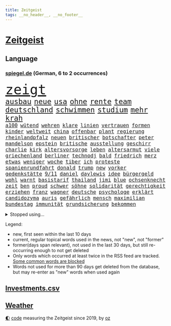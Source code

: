 ```yaml
---
title: Zeitgeist
tags: __no_header__, __no_footer__
---
```


# [Zeitgeist](https://oliz.io/zeitgeist/)

## Language

<h3><a href="https://www.spiegel.de" target="_blank">spiegel.de</a> (German, 6 to 2 occurrences)</h3>
<p style="font-family:monospace">
<span style="font-size:32pt"><a href="news_links.html#zeigt" class="current">zeigt</a></span>
<br>
<span style="font-size:17pt"><a href="news_links.html#ausbau" class="current">ausbau</a></span>
<span style="font-size:17pt"><a href="news_links.html#neue" class="current">neue</a></span>
<span style="font-size:17pt"><a href="news_links.html#usa" class="current">usa</a></span>
<span style="font-size:17pt"><a href="news_links.html#ohne" class="current">ohne</a></span>
<span style="font-size:17pt"><a href="news_links.html#rente" class="current">rente</a></span>
<span style="font-size:17pt"><a href="news_links.html#team" class="current">team</a></span>
<span style="font-size:17pt"><a href="news_links.html#deutschland" class="current">deutschland</a></span>
<span style="font-size:17pt"><a href="news_links.html#schwimmen" class="current">schwimmen</a></span>
<span style="font-size:17pt"><a href="news_links.html#studium" class="current">studium</a></span>
<span style="font-size:17pt"><a href="news_links.html#mehr" class="current">mehr</a></span>
<span style="font-size:17pt"><a href="news_links.html#krah" class="current">krah</a></span>
<br>
<span style="font-size:12pt"><a href="news_links.html#a100" class="current">a100</a></span>
<span style="font-size:12pt"><a href="news_links.html#wütend" class="current">wütend</a></span>
<span style="font-size:12pt"><a href="news_links.html#wehren" class="current">wehren</a></span>
<span style="font-size:12pt"><a href="news_links.html#klare" class="current">klare</a></span>
<span style="font-size:12pt"><a href="news_links.html#linien" class="current">linien</a></span>
<span style="font-size:12pt"><a href="news_links.html#vertrauen" class="current">vertrauen</a></span>
<span style="font-size:12pt"><a href="news_links.html#formen" class="current">formen</a></span>
<span style="font-size:12pt"><a href="news_links.html#kinder" class="current">kinder</a></span>
<span style="font-size:12pt"><a href="news_links.html#weltweit" class="current">weltweit</a></span>
<span style="font-size:12pt"><a href="news_links.html#china" class="current">china</a></span>
<span style="font-size:12pt"><a href="news_links.html#offenbar" class="current">offenbar</a></span>
<span style="font-size:12pt"><a href="news_links.html#plant" class="current">plant</a></span>
<span style="font-size:12pt"><a href="news_links.html#regierung" class="current">regierung</a></span>
<span style="font-size:12pt"><a href="news_links.html#rheinlandpfalz" class="current">rheinlandpfalz</a></span>
<span style="font-size:12pt"><a href="news_links.html#neuen" class="current">neuen</a></span>
<span style="font-size:12pt"><a href="news_links.html#britischer" class="current">britischer</a></span>
<span style="font-size:12pt"><a href="news_links.html#botschafter" class="current">botschafter</a></span>
<span style="font-size:12pt"><a href="news_links.html#peter" class="current">peter</a></span>
<span style="font-size:12pt"><a href="news_links.html#mandelson" class="new">mandelson</a></span>
<span style="font-size:12pt"><a href="news_links.html#epstein" class="current">epstein</a></span>
<span style="font-size:12pt"><a href="news_links.html#britische" class="current">britische</a></span>
<span style="font-size:12pt"><a href="news_links.html#ausstellung" class="current">ausstellung</a></span>
<span style="font-size:12pt"><a href="news_links.html#geschirr" class="new">geschirr</a></span>
<span style="font-size:12pt"><a href="news_links.html#charlie" class="new">charlie</a></span>
<span style="font-size:12pt"><a href="news_links.html#kirk" class="new">kirk</a></span>
<span style="font-size:12pt"><a href="news_links.html#altersvorsorge" class="current">altersvorsorge</a></span>
<span style="font-size:12pt"><a href="news_links.html#leben" class="current">leben</a></span>
<span style="font-size:12pt"><a href="news_links.html#altersarmut" class="current">altersarmut</a></span>
<span style="font-size:12pt"><a href="news_links.html#viele" class="current">viele</a></span>
<span style="font-size:12pt"><a href="news_links.html#griechenland" class="current">griechenland</a></span>
<span style="font-size:12pt"><a href="news_links.html#berliner" class="current">berliner</a></span>
<span style="font-size:12pt"><a href="news_links.html#technodj" class="new">technodj</a></span>
<span style="font-size:12pt"><a href="news_links.html#bald" class="current">bald</a></span>
<span style="font-size:12pt"><a href="news_links.html#friedrich" class="current">friedrich</a></span>
<span style="font-size:12pt"><a href="news_links.html#merz" class="current">merz</a></span>
<span style="font-size:12pt"><a href="news_links.html#etwas" class="current">etwas</a></span>
<span style="font-size:12pt"><a href="news_links.html#weniger" class="current">weniger</a></span>
<span style="font-size:12pt"><a href="news_links.html#woche" class="current">woche</a></span>
<span style="font-size:12pt"><a href="news_links.html#tiber" class="new">tiber</a></span>
<span style="font-size:12pt"><a href="news_links.html#ich" class="current">ich</a></span>
<span style="font-size:12pt"><a href="news_links.html#proteste" class="current">proteste</a></span>
<span style="font-size:12pt"><a href="news_links.html#spanienrundfahrt" class="current">spanienrundfahrt</a></span>
<span style="font-size:12pt"><a href="news_links.html#donald" class="current">donald</a></span>
<span style="font-size:12pt"><a href="news_links.html#trump" class="current">trump</a></span>
<span style="font-size:12pt"><a href="news_links.html#new" class="current">new</a></span>
<span style="font-size:12pt"><a href="news_links.html#yorker" class="current">yorker</a></span>
<span style="font-size:12pt"><a href="news_links.html#gedenkstätte" class="current">gedenkstätte</a></span>
<span style="font-size:12pt"><a href="news_links.html#9/11" class="new">9/11</a></span>
<span style="font-size:12pt"><a href="news_links.html#daniel" class="current">daniel</a></span>
<span style="font-size:12pt"><a href="news_links.html#daylewis" class="current">daylewis</a></span>
<span style="font-size:12pt"><a href="news_links.html#idee" class="current">idee</a></span>
<span style="font-size:12pt"><a href="news_links.html#bürgergeld" class="current">bürgergeld</a></span>
<span style="font-size:12pt"><a href="news_links.html#wohl" class="current">wohl</a></span>
<span style="font-size:12pt"><a href="news_links.html#warnt" class="current">warnt</a></span>
<span style="font-size:12pt"><a href="news_links.html#basistarif" class="new">basistarif</a></span>
<span style="font-size:12pt"><a href="news_links.html#thailand" class="current">thailand</a></span>
<span style="font-size:12pt"><a href="news_links.html#jimi" class="current">jimi</a></span>
<span style="font-size:12pt"><a href="news_links.html#blue" class="current">blue</a></span>
<span style="font-size:12pt"><a href="news_links.html#ochsenknecht" class="current">ochsenknecht</a></span>
<span style="font-size:12pt"><a href="news_links.html#zeit" class="current">zeit</a></span>
<span style="font-size:12pt"><a href="news_links.html#ben" class="current">ben</a></span>
<span style="font-size:12pt"><a href="news_links.html#proud" class="new">proud</a></span>
<span style="font-size:12pt"><a href="news_links.html#schwer" class="current">schwer</a></span>
<span style="font-size:12pt"><a href="news_links.html#söhne" class="current">söhne</a></span>
<span style="font-size:12pt"><a href="news_links.html#solidarität" class="current">solidarität</a></span>
<span style="font-size:12pt"><a href="news_links.html#gerechtigkeit" class="current">gerechtigkeit</a></span>
<span style="font-size:12pt"><a href="news_links.html#erziehen" class="new">erziehen</a></span>
<span style="font-size:12pt"><a href="news_links.html#franz" class="current">franz</a></span>
<span style="font-size:12pt"><a href="news_links.html#wagner" class="current">wagner</a></span>
<span style="font-size:12pt"><a href="news_links.html#deutsche" class="current">deutsche</a></span>
<span style="font-size:12pt"><a href="news_links.html#psychologe" class="current">psychologe</a></span>
<span style="font-size:12pt"><a href="news_links.html#erklärt" class="current">erklärt</a></span>
<span style="font-size:12pt"><a href="news_links.html#candidozyma" class="new">candidozyma</a></span>
<span style="font-size:12pt"><a href="news_links.html#auris" class="new">auris</a></span>
<span style="font-size:12pt"><a href="news_links.html#gefährlich" class="current">gefährlich</a></span>
<span style="font-size:12pt"><a href="news_links.html#mensch" class="current">mensch</a></span>
<span style="font-size:12pt"><a href="news_links.html#maximilian" class="current">maximilian</a></span>
<span style="font-size:12pt"><a href="news_links.html#bundestag" class="current">bundestag</a></span>
<span style="font-size:12pt"><a href="news_links.html#immunität" class="current">immunität</a></span>
<span style="font-size:12pt"><a href="news_links.html#grundsicherung" class="current">grundsicherung</a></span>
<span style="font-size:12pt"><a href="news_links.html#bekommen" class="current">bekommen</a></span>
</p>
<details>
<summary>Stopped using...</summary>
<p class="former" style="font-size:12pt">
verfolgen(1785) cristiano(1784) ronaldo(1784) entgegen(1783) 2016(1782) rückschlag(1782) anne(1781) dienstag(1781) weltweiten(1781) depressionen(1780) lust(1780) tödlicher(1780) gemeldet(1779) madrid(1779) phase(1779) plus(1779) termin(1779) behörde(1778) weitergeht(1778) aufgerufen(1777) beschluss(1777) bitten(1777) facebook(1777) lebens(1777) lieben(1777) schien(1777) treffer(1777) tötung(1777) verlegt(1777) englischen(1776) genannt(1776) juden(1776) verteilt(1776) untersuchungen(1775) botschaften(1774) mitglied(1774) schwierig(1774) verbindung(1774) 32(1773) anwälte(1773) meinem(1773) trafen(1773) auswirkungen(1772) dreimal(1772) eingestellt(1772) super(1772) anteil(1771) bull(1771) see(1771) eigener(1769) rät(1769) schnellen(1769) sports(1769) aktiv(1768) oppositionelle(1767) werbung(1766) distanziert(1765) bewegen(1764) holocaust(1764) antwort(1763) gekauft(1763) geprägt(1763) klimapolitik(1763) treiben(1759) aufhalten(1758) tiefen(1758) wem(1758) eigenes(1754) leider(1754) schrecken(1753) pleite(1751) journalist(1749) stress(1748) training(1748) aufgabe(1747) schock(1747) provoziert(1744) munition(1743) iranischen(1742) kandidatur(1742) günther(1740) einblicke(1726) abschluss(1716) blut(1600) charles(1577) ausnahme(1519) erscheint(1486) börsen(1452) gemeinschaft(1450) gehälter(1441) unserem(1371) seltene(1362) fördern(1338) weiten(1327) überwachung(1318) terror(1272) beschuss(1264) 34(1258) eingetroffen(1250) günstiger(1244) besetzten(1239) erlauben(1235) antisemitische(1223) umstände(1214) schlamm(1205) partnerin(1150) dach(1133) begegnung(1065) umso(1015) staates(1012) verbrenner(1006) lauter(994) wechselte(993) mächtige(986) praxis(971) viertagewoche(962) vorstand(958) islamistischen(945) uefa(927) vermeintliche(927) glas(877) wiederwahl(874) urlauber(856) trikot(845) gelände(829) sizilien(809) sächsischen(809) drastische(807) festgestellt(800) pass(776) nahostkonflikt(774) 36(773) nächster(757) kranke(749) torwart(749) ausnahmezustand(742) zweifelt(739) kandidiert(737) knie(732) 24jährige(730) rechtsextremisten(729) momente(725) miliz(714) verspottet(711) boeing(703) verfolgte(699) raumstation(692) veröffentlichung(689) version(688) beschuldigt(687) aufruhr(686) besetzung(686) demonstration(665) wild(658) aufwand(645) franzose(642) figur(635) student(635) indischen(626) dorthin(615) historischer(614) iss(608) finanziellen(605) teamkollegen(602) audi(590) firmenchef(590) le(588) minus(579) rettete(568) hummels(566) abgewiesen(564) erleichtert(560) zurückziehen(560) zoo(547) wütet(543) freut(541) rheinmetall(537) stammen(537) planung(536) stewart(535) outfits(532) schülerinnen(529) klettert(527) fehlern(526) noah(506) größtes(505) drin(503) escooter(503) instanz(499) versuchter(493) flog(491) figuren(490) weber(487) verspielt(485) systematisch(476) beweist(475) ignorieren(462) palästinensern(462) schütze(462) s(461) france(460) beschließen(459) steven(450) allmählich(449) 200000(448) verwaltungsgericht(443) herum(439) co₂ausstoß(435) /(433) smith(431) urteile(431) eingebrochen(425) bewahrt(421) beschert(414) zeichnen(414) glaube(412) anruf(411) saskia(409) auszugeben(407) gesichert(404) katzen(402) inlandsgeheimdienst(398) untergang(394) abbrechen(393) drehen(392) yoga(387) konkret(386) versammeln(383) verzweifelt(383) aktionäre(382) scheiterten(379) autokraten(369) verbannt(368) ifoinstituts(365) weitermachen(363) khan(361) unterbringung(358) bauarbeiten(357) biografie(355) nutzerinnen(354) organisierte(353) festgehalten(343) alex(342) anzahl(341) leipziger(341) 71(340) bastelt(340) zwang(336) 2500(335) härteren(335) washingtons(333) stärkt(332) ausgerichtet(328) königreich(327) ursprung(327) annäherung(326) bka(325) unbeeindruckt(325) combs(322) diddy(322) sean(322) anzeigen(321) brett(320) kern(316) klubwm(316) veranstaltungen(314) vorsorglich(314) adhs(313) aktueller(313) billiger(313) stromausfälle(311) stanley(310) aufrüstung(309) zunehmende(307) maler(306) exporte(302) gestimmt(302) qualifiziert(302) mitgeteilt(297) spdfraktionschef(297) gefährdung(296) mittagessen(296) odessa(296) unterschiedlichen(296) jake(291) überzieht(290) überlegt(289) exchef(285) ruhen(284) sexismus(284) hingerichtet(282) queeren(281) winden(280) fraktionschef(279) klimaziele(277) cdupolitikerin(276) pompeji(273) trotzt(273) verständigt(271) scharfer(269) südkoreas(269) 97(267) betreuung(265) versus(265) unionsfraktion(264) übergeben(264) französin(261) ed(260) sheeran(260) vorläufig(258) alleingang(257) steuer(255) verließen(254) netflixserie(253) medizinischen(252) verzicht(251) rückkehrer(249) internationaler(248) spurensuche(248) zündet(246) affront(245) nasa(245) schattenflotte(243) schülern(240) erwartete(239) heide(238) winzige(238) gebühr(236) schmuggel(236) abgeschlossen(234) beliebtes(234) empfehlen(234) solch(234) überstehen(234) unabhängiger(233) selbstkritik(232) batteriehersteller(231) bewertung(231) re(228) rereportage(228) schönheit(228) führerschein(227) gold(227) mail(227) konstruktiv(225) londons(222) rücksicht(222) tauchen(222) malen(221) privat(221) massiver(220) zuhause(220) bedauert(219) hafenstadt(218) spiegelleser(218) atomkraftwerk(217) getrennte(216) jene(216) bauch(215) kälte(215) firewall(213) gift(212) taxi(210) einzuschränken(209) gemüse(209) interviews(208) ruhm(208) außenhandel(206) dazwischen(206) weltspitze(206) geisel(204) posts(201) premiere(200) wohnmobil(200) abschieben(199) notenbank(199) rückgängig(199) aschaffenburg(198) transparenz(196) bargeld(195) nähern(192) auszuschließen(191) bonus(191) berlinerin(188) erden(187) niedrigere(184) witkoff(184) abitur(183) aufruf(183) ausschluss(183) marie(183) oper(183) kulturstaatsminister(182) aufgegeben(181) gazakonflikt(181) karlheinz(180) osbourne(180) ozzy(180) tiefsten(180) usaid(180) milliardeninvestitionen(179) trophäe(179) absitzen(178) roland(178) beherrschen(174) demokratischer(172) hamm(172) längerer(172) mexikanischen(172) engagieren(171) gedachten(171) händen(171) küstenwache(171) vorantreiben(171) taktik(170) verbinden(170) kollaps(169) debütalbum(168) reichsbürgergruppe(168) 25jähriger(167) slogan(167) wahlkreis(167) systems(166) britisches(164) krachte(164) überzahl(163) just(162) jünger(162) luis(162) galatasaray(161) repräsentative(161) dreist(160) 24jährigen(159) internes(159) pokalfinale(159) 1860(158) benannt(158) geht’s(157) grausame(157) inspirieren(157) kretschmann(157) ukrainern(157) winfried(157) 56(156) detmold(156) wortgefecht(156) hingelegt(155) kriegsgebiet(155) teufel(155) beschlossene(154) scham(154) büttner(153) wahrzeichen(153) bundesweiten(152) wertlos(152) geldern(151) geplantes(151) bestellen(150) gynäkologe(149) heldin(149) woidke(149) zielt(149) angezündet(148) drohnenattacke(148) einseitiges(148) experimente(148) gefüllt(148) ökologischen(148) beugen(147) chatbots(147) liberaler(147) wels(147) fähig(146) johansson(146) marinemanöver(146) scarlett(146) stürme(146) 61(144) brasilianische(144) einschränkung(144) wirtschaftlicher(144) zollstreits(143) amtsvorgänger(142) unerlaubt(142) vorlesen(142) einschränken(141) prozesses(141) schimmel(141) verkürzen(141) netanyahuregierung(140) poleposition(140) qualifying(140) weitreichenden(140) begehrten(139) jurist(139) kalender(138) kampfhandlungen(138) bernie(137) clooney(137) feministin(137) rief(137) kiefer(135) spontan(134) stich(134) tourismus(134) verunsichern(133) reinigen(132) terrorverdacht(132) fitzek(131) arminia(130) geheim(130) prognose(130) wolfram(130) erwerb(129) nationalspielerinnen(129) airbus(128) frustriert(128) funktion(128) lies(128) lyon(128) präsidentschaftskandidat(128) satellitenbilder(128) vorfeld(128) anja(127) aufschluss(127) auftragsbücher(127) kalifornische(127) mls(127) street(126) wirtschaftsvertreter(126) coman(125) enormen(125) thiel(125) carrie(124) kleinem(124) varianten(124) beruhigen(123) erwähnte(123) graffiti(123) propagandavideo(123) brandenburgs(122) ambitionierten(120) sonntagmorgen(120) messe(119) turniere(119) abgelöst(118) feier(118) kathedrale(118) wall(118) arbeite(117) digitalministerium(117) geeignet(117) handelsverband(116) kämpften(116) yair(116) barça(115) exporteure(115) ritter(115) cochef(114) magath(114) tabletten(114) atombombenabwurf(113) batterien(113) hiroshima(113) slogans(113) audretsch(112) großmutter(112) jobcenter(112) katholiken(112) portion(112) testet(112) 1998(111) eingehandelt(111) kläger(111) fußballerin(110) betrunken(109) gerichtshofs(109) journal(109) parteiinterne(109) victoria(109) amal(108) herstellen(108) spendet(108) terroranschlag(108) tue(108) unterfangen(108) zugeschlagen(108) einziger(107) kategorisch(107) label(107) routen(107) südamerika(107) benehmen(106) don(106) handgepäck(106) selfie(106) territoriale(106) verbünden(106) verstört(106) waldbrandes(106) 135(105) deep(105) intensiv(105) jenna(105) ortega(105) woelki(105) csd(104) köpfe(104) schulsystem(104) schwarzer(104) unverantwortlich(104) wednesday(104) anscheinend(103) ansturm(103) kletterte(103) renten(103) parteigelder(102) anrufer(101) bell(101) gepäck(101) sommerpause(101) weimer(101) annkatrin(100) femizid(100) vi(99) elektroantrieb(98) meistertitel(98) passagieren(98) weltstar(98) anlage(97) grillen(97) mahmoud(97) oppositionsführer(97) setzten(97) aufgebaut(96) summer(96) tiergarten(95) vorsatz(95) duo(94) gefürchteten(94) worklifebalance(94) buffett(93) plagegeister(93) vermüllte(93) warren(93) 25jährige(92) party(92) regelung(92) regenbogenflagge(92) erholen(91) gravierenden(91) konsumgeständnis(91) nächtlichen(91) stufen(91) vernichtung(91) anziehen(90) beobachtungen(90) iraner(90) wildberger(90) internetzugang(89) mclarenfahrer(89) sponsoring(89) tagelange(89) ungesund(89) lehrerverband(88) seele(88) transfeindlichkeit(88) wenigsten(88) zusammenbruch(88) afrikanerin(87) erstickt(87) mossad(87) vorgaben(87) 122(86) chatgptanbieter(86) cnn(86) interessant(86) mitgründer(86) spielflächen(86) beisein(85) bronzestatue(85) feierlichen(85) nationaltorwart(85) regierende(85) schaue(85) spaghetti(85) cohen(84) geschlechterrollen(84) grausamkeit(84) inácio(84) luiz(84) lula(84) rasant(84) schadensbegrenzung(84) schufteten(84) städtetrip(84) unvereinbarkeitsbeschluss(84) atombomben(83) freigibt(83) gedruckt(83) millionär(83) musikvideo(83) mützenich(83) priester(83) robotaxis(83) vorm(83) wadephuls(83) abstecher(82) aufsehenerregenden(82) easyjet(82) floridas(82) hilfsgüter(82) jim(82) leverkusener(82) picasso(82) populär(82) rissen(82) skulptur(82) apparat(81) digitalminister(81) erfolgsgeschichten(81) hsvpräsident(81) more(81) prideparade(81) schleppte(81) steine(81) stellvertretender(81) versäumnisse(81) anwältin(80) emobilität(80) kleinsten(80) texten(80) vegetarische(80) energiekosten(79) gegessen(79) marcandré(79) stegen(79) ter(79) weltuntergang(79) formel1rennen(78) labourregierung(78) landeskriminalamt(78) rupert(78) arbeitsumfeld(77) aushandeln(77) erläutert(77) fronten(77) ideologisch(77) katastrophen(77) optimistischer(77) saudis(77) virtuellen(77) volksfest(77) beschreiben(76) gerissen(76) handelskonflikte(76) lapid(76) massentourismus(76) sportlern(76) staatsgäste(76) zwecke(76) gesamtsieg(75) jet(75) mauritius(75) verzweifeln(75) widmet(75) 2002(74) geologe(74) little(74) schnellsten(74) terry(74) toxisches(74) exportstopp(73) primaten(73) schwerfällt(73) schwingt(73) sicheren(73) therapeutin(73) fahrerinnen(72) fies(72) flugzeugbauer(72) heilbronn(72) kurzschluss(72) mboko(72) unzureichend(72) 182(71) aufgestaut(71) christi(71) entkriminalisierung(71) fußballtransferticker(71) lehre(71) mobilfunkempfang(71) proben(71) registrierte(71) verpuffung(71) yorks(71) dammbruch(70) grillmeisterschaft(70) kreise(70) punktsieg(70) queer(70) rekordzahl(70) williamson(70) zwanzig(70) dummen(69) lehnte(69) nannten(69) anstehendes(68) schutt(68) außenseiterin(67) gegenzug(67) hilflosigkeit(67) klarkommen(67) like(67) mg(67) mitmenschen(67) seitz(67) that(67) unterschätzte(67) badenwürttembergs(66) bundestagsabgeordnete(66) championsleaguetitel(66) fabriken(66) signalisieren(66) tigerbabys(66) ökosystem(66) aberkennung(65) bedürfnisse(65) cameron(65) ferienanlage(65) maus(65) nase(65) canberra(64) fehlerhafte(64) klagende(64) spieletipps(64) torpedieren(64) verschrecken(64) abschlussbericht(63) achtziger(63) befasst(63) eventuell(63) gebüsch(63) kippen(63) ‒(63) bestsellerautor(62) defizite(62) lilly(62) prinzip(62) errechnet(61) kakadus(61) pablo(61) sozialleistungen(61) crewmitglieder(60) drohende(60) einzuführen(60) erpressung(60) brust(59) eingebracht(59) geliebtes(59) kalt(59) lesbar(59) schrieben(59) sicherheitslage(59) traditionshaus(59) atombombe(58) herzlich(58) insekten(58) leroy(58) sané(58) strand(58) energiebedarf(57) filmcharaktere(57) herhalten(57) nashörner(57) verdrängt(57) wiederholte(57) ächzen(57) kelly(56) norbert(56) tyrannosaurus(56) verschleppten(56) verzögerung(56) befassen(55) hochbegabte(55) wasserkrise(55) automobilindustrie(54) steuerprüfungen(54) atomwissenschaftler(53) ausstattung(53) biontech(53) erschütterte(53) heruntergefahren(53) montreal(53) patriarchat(53) ressort(53) vernünftig(53) entsprechend(52) haseloff(52) nuklearanlage(52) tägliche(52) verarbeitung(52) weltreise(52) zerteilt(52) best(51) cduabgeordnete(51) norwegischen(51) passagierflugzeug(51) regionalzug(51) springerstiefel(51) ausnahmespieler(50) betrügerische(50) beweise(50) hobbit(50) importen(50) kindesentführung(50) basketballerin(49) beansprucht(49) beeindruckenden(49) fahrschule(49) favoritin(49) verheerend(49) öldepot(49) ausstrahlen(48) capri(48) grüner(48) kilometern(48) selbstbewusster(48) chen(47) parker(47) soße(47) stromschlag(47) erfurt(46) fußballstar(46) gefundenen(46) konzertbesucher(46) unbegrenzte(46) wirtschaftswachstum(46) zünden(46) adriana(45) lauten(45) abgebrannt(44) bombenangriff(44) bradshaw(44) deutschpolnischen(44) mitfahren(44) nachzahlungen(44) wesentlichen(44) bemühen(43) gerichten(43) improvisierten(43) kulturelle(43) schieflage(43) zentralafrikanische(43) akw(42) aussprechen(42) chrupalla(42) feldzug(42) izmir(42) seetang(42) sommerliche(42) zügen(42) ökosysteme(42) heimlicher(41) impfungen(41) verschwendet(41) wiedergeburt(41) wählergruppen(41) agrarminister(40) dorsten(40) giulia(40) gwinn(40) lebensbedrohlich(40) privatjets(40) waffensystemen(40) ärztlich(40) 1903(39) chefarzt(39) hitzebeschwerden(39) interpretiert(39) köhler(39) musikfestivals(39) provokanten(39) afdchef(38) alois(38) angehoben(38) anzeichen(38) grauen(38) kreislaufprobleme(38) mahlzeiten(38) rakers(38) sachsenanhalts(38) verwirklichen(38) angstschweiß(37) antiisraelische(37) baldige(37) erpresst(37) gesellschaftliche(37) nächtlichem(37) 3i/atlas(36) abschiebegefängnis(36) erzbistum(36) flaschenpost(36) gedanke(36) geschworene(36) gittens(36) offenlegung(36) sonnensystem(36) toll(36) buenos(35) eigenschaft(35) meisterschaften(35) relevante(35) schwitzen(35) teiler(35) ussängerin(35) vernünftige(35) wahrhaben(35) guttut(34) intime(34) alarmieren(33) bootsausflug(33) einiger(33) gendersprache(33) jubiläum(33) jva(33) nordwesten(33) rettungsversuch(33) sacken(33) transfernews(33) verstoße(33) verwüstung(33) friedensnobelpreis(32) pendler(32) rivalen(32) schulferien(32) verfasst(32) ac/dc(31) bergretter(31) ergebnissen(31) gelben(31) jahrhunderten(31) judith(31) kette(31) mel(31) profitierte(31) rabatten(31) ungewöhnlicher(31) winzig(31) wirksam(31) angeschlagenen(30) frauke(30) gefährlichste(30) machtverlust(30) zehntel(30) flop(29) hathaway(29) kartelle(29) leichten(29) symbolisch(29) sympathie(29) südküste(29) taufen(29) 67(28) entwaffnung(28) erliegen(28) gäbe(28) lenkt(28) propagandavideos(28) reiseziel(28) abschreckung(27) einsätze(27) escooterunfall(27) gesetzesvorhaben(27) staatsanwaltschaften(27) wasserqualität(27) währung(27) zurücktreten(27) besatzung(26) cas(26) eingeplant(26) geschmack(26) jane(26) lyles(26) monieren(26) sexualstraftäters(26) umstimmen(26) wen(26) zusammenhängen(26) ekitiké(25) gap(25) labubus(25) bo(24) brady(24) cherry(24) dolomiten(24) gelbe(24) gelegenheitsjobs(24) superman(24) verbreiteten(24) breitete(23) exklusive(23) gedauert(23) interstellaren(23) kaufpreise(23) kometen(23) ludwig(23) miller(23) nora(23) schwimmwm(23) spitzensport(23) wegfall(23) überzeugungsarbeit(23) berichterstattung(22) durchschnittlich(22) olympischen(22) passenden(22) richterkandidatin(22) verhärtet(22) übereinstimmenden(22) abgenommen(21) berger(21) cain(21) date(21) datenanalyse(21) dean(21) schmetterlinge(21) bestes(20) bosch(20) darbietung(20) einfuhren(20) nachbarstaaten(20) testspiel(20) unbequem(20) allerletzten(19) clown(19) epsteinakten(19) klemm(19) landwirtschaftsministeriums(19) lieferando(19) liter(19) staatsanwältin(19) epsteinaffäre(18) ghislaine(18) gleitschirmflug(18) islamistischer(18) maxwell(18) peterording(18) rechtlich(18) sankt(18) autonomes(17) colbert(17) jemals(17) porto(17) tatsächlich …(17) antikorruptionsbehörden(16) bosbach(16) dreißig(16) kritikers(16) vertrieben(16) ahnung(15) angepriesen(15) einigt(15) fanatischer(15) nass(15) ausgestiegen(14) murdoch(14) pöbeleien(14) usfirma(14) zurückgezahlt(14) bergrettung(13) bußgeldbescheide(13) kadaver(13) naturschutzbund(13) sofortigen(13) arbeitslose(12) bundespräsidentin(12) fossil(12) verzögerten(12) vierköpfige(12) wahldebakel(12) 4000(11) abwurf(11) aushungerung(11) katastrophalen(11) kimodelle(11) mitleidenschaft(11) palantir(11) passion(11) polizeisoftware(11) schwache(11) unsinn(11) waffenexporten(11)
</p>
</details>
<p>Legend:
<ul>
<li><span class="new">new</span>, first seen within the last 10 days</li>
<li><span class="current">current</span>, regular topical words used in the news, not "new", not "former"</li>
<li><span class="former">former(days span relevant)</span>, not used in the last 30 days, but still re-occurring enough to not get deleted</li>
<li>Only words which occurred at least twice in the RSS feed are tracked. <a href="language/filters.py">Some common words are blocked</a></li>
<li>Words not used for more than 90 days get deleted from the database, but may re-enter as "new" words when used again</li>
</ul>
</p>

## [Investments](investments.html)[.csv](investments.csv)

## [Weather](weather.html)

<footer>
<a href="javascript:toggleTheme()" class="nav">🌓</a>
<a href="https://github.com/ooz/zeitgeist">code</a> measuring the Zeitgeist since 2019, by <a href="https://oliz.io">oz</a>
</footer>
